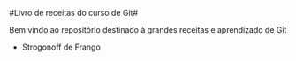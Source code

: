 #Livro de receitas do curso de Git#

Bem vindo ao repositório destinado à grandes receitas e aprendizado de Git
 - Strogonoff de Frango
